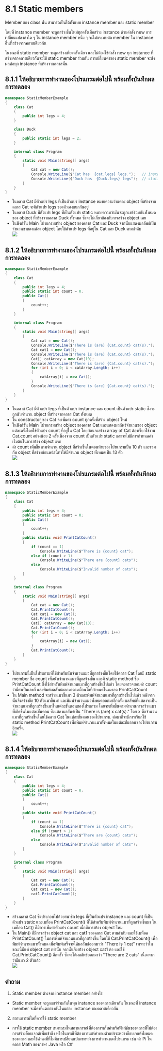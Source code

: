 # 8.1 Static members

Member ของ class นั้น สามารถเป็นได้ทั้งแบบ instance member และ static member 

โดยที่ instance member จะถูกสร้างขึ้นใหม่ทุกครั้งเมื่อสร้าง instance ด้วยคำสั่ง new การเปลี่ยนแปลงค่าใด ๆ ใน instance member หนึ่ง ๆ จะไม่กระทบต่อ member ใน instance อื่นที่สร้างจากคลาสเดียวกัน 

ในขณะที่ static member จะถูกสร้างเพียงครั้งเดียว และไม่ต้องใช้คำสั่ง new 
ทุก instance ที่สร้างจากคลาสเดียวกันจะใช้ static member ร่วมกัน การเปลี่ยนค่าของ static member จะส่งผลต่อทุก instance ที่สร้างจากคลาสนั้น


## 8.1.1 ให้อธิบายการทำงานของโปรแกรมต่อไปนี้ พร้อมทั้งบันทึกผลการทดลอง
```cs
namespace StaticMemberExample
{
    class Cat
    {
        public int legs = 4;
    }

    class Duck
    {
        public static int legs = 2;
    }

    internal class Program
    {
        static void Main(string[] args)
        {
            Cat cat = new Cat();
            Console.WriteLine($"Cat has  {cat.legs} legs.");   // instance member
            Console.WriteLine($"Duck has  {Duck.legs} legs");  // static member
        }
    }
}

```
* ในคลาส Cat มีตัวแปร legs ที่เป็นตัวแปร instance หมายความว่าแต่ละ object ที่สร้างจากคลาส Cat จะมีตัวแปร legs ของตัวเองแยกกันอยู่
* ในคลาส Duck มีตัวแปร legs ที่เป็นตัวแปร static หมายความว่ามันจะถูกแชร์ร่วมกันทั้งหมดของ object ที่สร้างจากคลาส Duck ทั้งหมด ซึ่งจะไม่เกี่ยวข้องกับการสร้าง object เลย
* ในฟังก์ชัน Main โปรแกรมสร้าง object ของคลาส Cat และ Duck จากนั้นแสดงผลลัพธ์เป็นจำนวนขาของแต่ละ object โดยใช้ตัวแปร legs ที่อยู่ใน Cat และ Duck ตามลำดับ <br>
![](./Picture/Lab8_1.png)

## 8.1.2 ให้อธิบายการทำงานของโปรแกรมต่อไปนี้ พร้อมทั้งบันทึกผลการทดลอง
```cs
namespace StaticMemberExample
{
    class Cat
    {
        public int legs = 4;
        public static int count = 0;
        public Cat()
        {
            count++;
        }
    }

    internal class Program
    {
        static void Main(string[] args)
        {
            Cat cat = new Cat();
            Console.WriteLine($"There is (are) {Cat.count} cat(s).");
            Cat cat1 = new Cat();
            Console.WriteLine($"There is (are) {Cat.count} cat(s).");
            Cat[] catArray = new Cat[10];
            Console.WriteLine($"There is (are) {Cat.count} cat(s).");
            for (int i = 0; i < catArray.Length; i++)
            {
                catArray[i] = new Cat();
            }
            Console.WriteLine($"There is (are) {Cat.count} cat(s).");
        }
    }
}

```
* ในคลาส Cat มีตัวแปร legs ที่เป็นตัวแปร instance และ count เป็นตัวแปร static ซึ่งจะถูกนับจำนวน object ที่สร้างจากคลาส Cat ทั้งหมด
* ใน constructor ของ Cat จะเพิ่มค่า count ทุกครั้งที่สร้าง object ใหม่
* ในฟังก์ชัน Main โปรแกรมสร้าง object ของคลาส Cat และแสดงผลลัพธ์จำนวนของ object แต่ละครั้งโดยใช้ตัวแปร count ที่อยู่ใน Cat โดยก่อนจะสร้าง array of Cat ต้องเรียกใช้งาน Cat.count อย่างน้อย 2 ครั้งเนื่องจาก count เป็นตัวแปร static และจะไม่มีการกำหนดค่าเริ่มต้นในการสร้าง object แรก
* ค่า count เพิ่มขึ้นตามจำนวน object ที่สร้างขึ้นในตอนท้ายของโปรแกรมเป็น 10 ตัว และรวมกับ object ที่สร้างก่อนหน้านี้ทำให้มีจำนวน object ทั้งหมดเป็น 13 ตัว<br>
![](./Picture/Lab8_2.png)
## 8.1.3 ให้อธิบายการทำงานของโปรแกรมต่อไปนี้ พร้อมทั้งบันทึกผลการทดลอง

```cs
namespace StaticMemberExample
{
    class Cat
    {
        public int legs = 4;
        public static int count = 0;
        public Cat()
        {
            count++;
        }
        public static void PrintCatCount()
        {
            if (count == 1)
                Console.WriteLine($"There is {count} cat");
            else if (count > 1)
                Console.WriteLine($"There are {count} cats");
            else
                Console.WriteLine($"Invalid number of cats");
        }
    }

    internal class Program
    {
        static void Main(string[] args)
        {
            Cat cat = new Cat();
            Cat.PrintCatCount();
            Cat cat1 = new Cat();
            Cat.PrintCatCount();
            Cat[] catArray = new Cat[10];
            Cat.PrintCatCount();
            for (int i = 0; i < catArray.Length; i++)
            {
                catArray[i] = new Cat();
            }
            Cat.PrintCatCount();
        }
    }
}
```
* โปรแกรมนี้เป็นโปรแกรมที่ใช้สำหรับนับจำนวนแมวที่ถูกสร้างขึ้นโดยใช้คลาส Cat โดยมี static member ชื่อ count เพื่อนับจำนวนแมวที่ถูกสร้างขึ้น และมี static method ชื่อ PrintCatCount ซึ่งใช้สำหรับพิมพ์จำนวนแมวที่ถูกสร้างขึ้นไปแล้ว โดยจะตรวจสอบค่า count ว่ามีค่าเป็นเลขกี่ และพิมพ์ผลลัพธ์ออกมาตามเงื่อนไขที่กำหนดในเมธอด PrintCatCount
* ใน Main method จะสร้างแมวขึ้นมา 3 ตัวและพิมพ์จำนวนแมวที่ถูกสร้างขึ้นไปแล้ว หลังจากนั้นจึงสร้างอีก 10 ตัวแมวขึ้นมา และพิมพ์จำนวนแมวทั้งหมดออกมาอีกครั้ง ผลลัพธ์ที่แสดงจะเป็นจำนวนแมวที่ถูกสร้างขึ้นมาในแต่ละขั้นตอนของโปรแกรม โดยจะเพิ่มขึ้นตามจำนวนการสร้างแมวที่เกิดขึ้นในแต่ละขั้นตอน ซึ่งแสดงผลลัพธ์เป็น "There is (are) x cat(s)." โดย x คือจำนวนแมวที่ถูกสร้างขึ้นโดยใช้คลาส Cat ในแต่ละขั้นตอนของโปรแกรม. ต่อมาก็จะมีการเรียกใช้ static method PrintCatCount เพื่อพิมพ์จำนวนแมวทั้งหมดในแต่ละขั้นตอนของโปรแกรมอีกครั้ง. <br>
![](./Picture/Lab8_3.png)
## 8.1.4 ให้อธิบายการทำงานของโปรแกรมต่อไปนี้ พร้อมทั้งบันทึกผลการทดลอง

```cs
namespace StaticMemberExample
{
    class Cat
    {
        public int legs = 4;
        public static int count = 0;
        public Cat()
        {
            count++;
        }
        public static void PrintCatCount()
        {
            if (count == 1)
                Console.WriteLine($"There is {count} cat");
            else if (count > 1)
                Console.WriteLine($"There are {count} cats");
            else
                Console.WriteLine($"Invalid number of cats");
        }
    }

    internal class Program
    {
        static void Main(string[] args)
        {
            Cat cat = new Cat();
            Cat.PrintCatCount();
            Cat cat1 = new Cat();
            cat1.PrintCatCount();
        }
    }
}
```
* สร้างคลาส Cat ซึ่งประกอบไปด้วยสมาชิก legs ที่เป็นตัวแปร instance และ count ที่เป็นตัวแปร static และเมท็อด PrintCatCount() ที่ใช้สำหรับพิมพ์จำนวนแมวที่ถูกสร้างขึ้นมา ในเมท็อด Cat() ก็มีการเพิ่มค่าตัวแปร count เมื่อมีการสร้าง object ใหม่
* ใน Main() ก็มีการสร้าง object cat และ cat1 ของคลาส Cat ตามลำดับ และใช้เมท็อด PrintCatCount() ในการพิมพ์จำนวนแมวที่ถูกสร้างขึ้น โดยใช้ Cat.PrintCatCount() เพื่อพิมพ์จำนวนแมวทั้งหมด เมื่อพิมพ์เสร็จจะได้ผลลัพธ์ออกมาว่า "There is 1 cat" เพราะว่าในขณะนี้มีแค่ object cat เท่านั้น จากนั้นจึงสร้าง object cat1 ต่อ และใช้ Cat.PrintCatCount() อีกครั้ง ซึ่งจะได้ผลลัพธ์ออกมาว่า "There are 2 cats" เนื่องจากว่ามีแมว 2 ตัวแล้ว <br>
![](./Picture/Lab8_4.png)

## คำถาม

1. Static member ต่างจาก instance member  อย่างไร
* Static member จะถูกแชร์ร่วมกันในทุก instance ของคลาสเดียวกัน ในขณะที่ instance member จะมีค่าที่แตกต่างกันในแต่ละ instance ของคลาสเดียวกัน
2. สถานการณ์ใดที่ควรใช้ static member
* การใช้ static member เหมาะสมในสถานการณ์ที่ต้องการเก็บค่าหรือฟังก์ชันของคลาสที่ไม่ต้องการสร้างอ็อบเจกต์เพื่อเข้าถึง หรือในกรณีที่ต้องการแชร์ค่าของตัวแปรระหว่างอ็อบเจกต์ทั้งหมดของคลาส และใช้ค่าคงที่ที่ไม่มีการเปลี่ยนแปลงระหว่างการทำงานของโปรแกรม เช่น ค่า Pi ในคลาส Math ของภาษา Java หรือ C#

